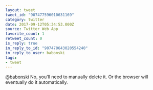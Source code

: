 ```yaml
---
layout: tweet
tweet_id: "907477596010631169"
category: twitter
date: 2017-09-12T05:34:53.000Z
source: Twitter Web App
favorite_count: 1
retweet_count: 0
is_reply: true
in_reply_to_id: "907470643020554240"
in_reply_to_user: babonski
tags:
- tweet
---
```


[@babonski](https://twitter.com/@babonski) No, you'll need to manually delete it. Or the browser will eventually do it automatically.
